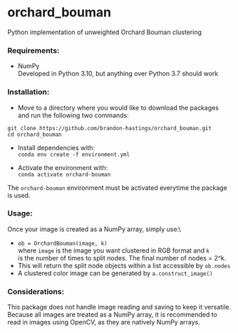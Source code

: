 # orchard_bouman
Python implementation of unweighted Orchard Bouman clustering

### Requirements:
- NumPy \
Developed in Python 3.10, but anything over Python 3.7 should work

### Installation:
- Move to a directory where you would like to download the packages \
and run the following two commands:
```
git clone https://github.com/brandon-hastings/orchard_bouman.git
cd orchard_bouman
```
- Install dependencies with: \
`conda env create -f environment.yml`


- Activate the environment with: \
`conda activate orchard-bouman`

The `orchard-bouman` environment must be activated everytime the package is used.

### Usage:
Once your image is created as a NumPy array, simply use:\
- `ob = OrchardBouman(image, k)` \
where `image` is the image you want clustered in RGB format and `k` \
is the number of times to split nodes. The final number of nodes = 2^k.
- This will return the split node objects within a list accessible by `ob.nodes`
- A clustered color image can be generated by `a.construct_image()`

### Considerations:
This package does not handle image reading and saving to keep it versatile.\
Because all images are treated as a NumPy array, it is recommended to\
read in images using OpenCV, as they are natively NumPy arrays.